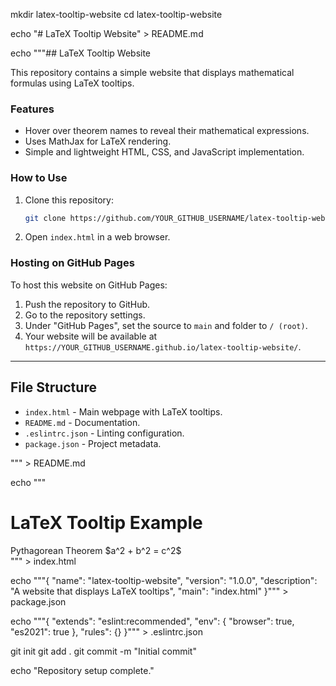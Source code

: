 mkdir latex-tooltip-website
cd latex-tooltip-website

echo "# LaTeX Tooltip Website" > README.md

echo """## LaTeX Tooltip Website

This repository contains a simple website that displays mathematical formulas using LaTeX tooltips.

### Features
- Hover over theorem names to reveal their mathematical expressions.
- Uses MathJax for LaTeX rendering.
- Simple and lightweight HTML, CSS, and JavaScript implementation.

### How to Use
1. Clone this repository:
   ```sh
   git clone https://github.com/YOUR_GITHUB_USERNAME/latex-tooltip-website.git
   ```
2. Open `index.html` in a web browser.

### Hosting on GitHub Pages
To host this website on GitHub Pages:
1. Push the repository to GitHub.
2. Go to the repository settings.
3. Under "GitHub Pages", set the source to `main` and folder to `/ (root)`.
4. Your website will be available at `https://YOUR_GITHUB_USERNAME.github.io/latex-tooltip-website/`.

---

## File Structure
- `index.html` - Main webpage with LaTeX tooltips.
- `README.md` - Documentation.
- `.eslintrc.json` - Linting configuration.
- `package.json` - Project metadata.

""" > README.md

echo """<!DOCTYPE html>
<html lang=\"en\">
<head>
    <meta charset=\"UTF-8\">
    <meta name=\"viewport\" content=\"width=device-width, initial-scale=1.0\">
    <title>LaTeX Tooltip Website</title>
    <style>
        .tooltip {
            position: relative;
            display: inline-block;
            cursor: pointer;
            color: blue;
            text-decoration: underline;
        }
        .tooltip .tooltiptext {
            visibility: hidden;
            width: max-content;
            background-color: #f9f9f9;
            color: black;
            text-align: left;
            padding: 5px;
            border-radius: 5px;
            border: 1px solid #ddd;
            position: absolute;
            z-index: 1;
            bottom: 125%;
            left: 50%;
            transform: translateX(-50%);
            opacity: 0;
            transition: opacity 0.3s;
        }
        .tooltip:hover .tooltiptext {
            visibility: visible;
            opacity: 1;
        }
    </style>
    <script type=\"text/javascript\" async
      src=\"https://cdnjs.cloudflare.com/ajax/libs/mathjax/2.7.7/MathJax.js?config=TeX-MML-AM_CHTML\">
    </script>
</head>
<body>
    <h1>LaTeX Tooltip Example</h1>
    <div class=\"tooltip\">Pythagorean Theorem
        <span class=\"tooltiptext\">$a^2 + b^2 = c^2$</span>
    </div>
</body>
</html>""" > index.html

echo """{
    \"name\": \"latex-tooltip-website\",
    \"version\": \"1.0.0\",
    \"description\": \"A website that displays LaTeX tooltips\",
    \"main\": \"index.html\"
}""" > package.json

echo """{
    \"extends\": \"eslint:recommended\",
    \"env\": {
        \"browser\": true,
        \"es2021\": true
    },
    \"rules\": {}
}""" > .eslintrc.json

git init
git add .
git commit -m "Initial commit"

echo "Repository setup complete."
